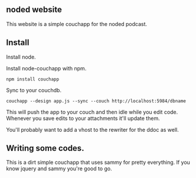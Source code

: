 ## noded website

This website is a simple couchapp for the noded podcast.

## Install

Install node.

Install node-couchapp with npm.

    npm install couchapp
    
Sync to your couchdb.

    couchapp --design app.js --sync --couch http://localhost:5984/dbname
    
This will push the app to your couch and then idle while you edit code. Whenever you save edits to your attachments it'll update them.

You'll probably want to add a vhost to the rewriter for the ddoc as well.
    
## Writing some codes.

This is a dirt simple couchapp that uses sammy for pretty everything. If you know jquery and sammy you're good to go.